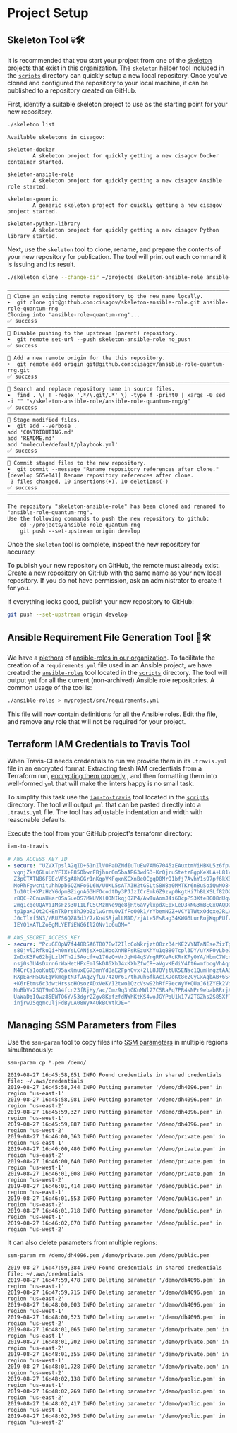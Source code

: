 # Project Setup #

## Skeleton Tool 💀🛠 ##

It is recommended that you start your project from one of the
[skeleton projects](https://github.com/search?q=org%3Acisagov+topic%3Askeleton)
that exist in this organization.  The [`skeleton`](scripts/skeleton)
helper tool included in the [`scripts`](scripts) directory can quickly setup
a new local repository.  Once you've cloned and configured the repository
to your local machine, it can be published to a repository created on GitHub.

First, identify a suitable skeleton project to use as the starting point
for your new repository.

```bash
./skeleton list
```

```text
Available skeletons in cisagov:

skeleton-docker
        A skeleton project for quickly getting a new cisagov Docker container started.

skeleton-ansible-role
        A skeleton project for quickly getting a new cisagov Ansible role started.

skeleton-generic
        A generic skeleton project for quickly getting a new cisagov project started.

skeleton-python-library
        A skeleton project for quickly getting a new cisagov Python library started.

```

Next, use the `skeleton` tool to clone, rename, and prepare the contents of your
new repository for publication.  The tool will print out each command it is
issuing and its result.

```bash
./skeleton clone --change-dir ~/projects skeleton-ansible-role ansible-role-quantum-rng
```

```text
――――――――――――――――――――――――――――――――――――――――――――――――――――――――――――――――――――――――――――――――
💬 Clone an existing remote repository to the new name locally.
➤  git clone git@github.com:cisagov/skeleton-ansible-role.git ansible-role-quantum-rng
Cloning into 'ansible-role-quantum-rng'...
✅ success
――――――――――――――――――――――――――――――――――――――――――――――――――――――――――――――――――――――――――――――――
💬 Disable pushing to the upstream (parent) repository.
➤  git remote set-url --push skeleton-ansible-role no_push
✅ success
――――――――――――――――――――――――――――――――――――――――――――――――――――――――――――――――――――――――――――――――
💬 Add a new remote origin for the this repository.
➤  git remote add origin git@github.com:cisagov/ansible-role-quantum-rng.git
✅ success
――――――――――――――――――――――――――――――――――――――――――――――――――――――――――――――――――――――――――――――――
💬 Search and replace repository name in source files.
➤  find . \( ! -regex '.*/\.git/.*' \) -type f -print0 | xargs -0 sed -i "" "s/skeleton-ansible-role/ansible-role-quantum-rng/g"
✅ success
――――――――――――――――――――――――――――――――――――――――――――――――――――――――――――――――――――――――――――――――
💬 Stage modified files.
➤  git add --verbose .
add 'CONTRIBUTING.md'
add 'README.md'
add 'molecule/default/playbook.yml'
✅ success
――――――――――――――――――――――――――――――――――――――――――――――――――――――――――――――――――――――――――――――――
💬 Commit staged files to the new repository.
➤  git commit --message "Rename repository references after clone."
[develop 565e041] Rename repository references after clone.
 3 files changed, 10 insertions(+), 10 deletions(-)
✅ success
――――――――――――――――――――――――――――――――――――――――――――――――――――――――――――――――――――――――――――――――

The repository "skeleton-ansible-role" has been cloned and renamed to "ansible-role-quantum-rng".
Use the following commands to push the new repository to github:
    cd ~/projects/ansible-role-quantum-rng
    git push --set-upstream origin develop
```

Once the `skeleton` tool is complete, inspect the new repository for accuracy.

To publish your new repository on GitHub, the remote must already exist.
[Create a new repository](https://github.com/organizations/cisagov/repositories/new)
on GitHub with the same name as your new local repository.  If you do not
have permission, ask an administrator to create it for you.

If everything looks good, publish your new repository to GitHub:

```bash
git push --set-upstream origin develop
```

## Ansible Requirement File Generation Tool 🧻🛠 ##

We have a [plethora](https://www.youtube.com/watch?v=zWld721Wk-Q) of
[ansible-roles in our organization](https://github.com/search?q=org%3Acisagov+topic%3Aansible-role+NOT+skeleton+archived%3Afalse).
To facilitate the creation of a `requirements.yml` file used in an Ansible
project, we have created the [`ansible-roles`](scripts/ansible-roles) tool
located in the [`scripts`](scripts) directory.  The tool will output `yml`
for all the current (non-archived) Ansible role repositories.  A common
usage of the tool is:

```bash
./ansible-roles > myproject/src/requirements.yml
```

This file will now contain definitions for all the Ansible roles.  Edit
the file, and remove any role that will not be required for your project.

## Terraform IAM Credentials to Travis Tool ##

When Travis-CI needs credentials to run we provide them in its `.travis.yml`
file in an encrypted format.  Extracting fresh IAM credentials from a
Terraform run,
[encrypting them properly](https://docs.travis-ci.com/user/environment-variables/#defining-encrypted-variables-in-travisyml)
, and then formatting them into well-formed `yml` that will make the linters
happy is no small task.

To simplify this task use the [`iam-to-travis`](scripts/iam-to-travis) tool
located in the [`scripts`](scripts) directory.  The tool will output `yml`
that can be pasted directly into a `.travis.yml` file.  The tool has
adjustable indentation and width with reasonable defaults.

Execute the tool from your GitHub project's terraform directory:

```bash
iam-to-travis
```

```yml
# AWS_ACCESS_KEY_ID
- secure: "UZVXTpslA2qID+51nIlVOPaDZNdIuTuEw7AMG7045zEAuxtmViHBKL5z6fpwUnmV\
  vqnjZksQGLuLnYFIX+E85ObwrFBjhnr0m5baARG3wdS3+KrQjruStetz8gpKeXLA+L81VfhxF\
  Z3pCTATN86FSEcVFSgA8hGGr1nKqpVKFqxnKCXnBeQCgqD0MrQ1bfj7AvhY1s97pf6kXBwQ7/\
  MoRhFgwcnituhhDpb6QZWFo6L6W/UUKL5sATA3H2tGSLtS8W8a0MMTKr6n8uSoiQwNO8+qGvm\
  Iu10tl+XPzHzYGdpmBZignA63HFOcodtDy3PJJzICrEmkGZ9zvp0kgtHi7hBLXSLf82D28lMt\
  r8QC+ZCnuaH+ar0SaSueDS7MkUVXl0DNIkqjQZP4/AwTuAomJ4i60cpPS3Xte8GO8dUqwkc+/\
  2mg1cqeUQAVaIMsFzs3U11LfC5CMzHNe9qe8jRt6aVylxpdXEpxLeD3kNG3mBEGxOAQD0YkYw\
  tp1paKJOt2CHEnTkDrs8hJ9bZzlwGrmu0vIfFoO0k1/rYbemNGZ+VCY1TWtxOdqxeJRLVYZBJ\
  J0cTlYf5N3//RUZS6QZ85dJ/7zKn4SRjalLMAD/zjAte5EsRag34KWG6LurRojKqpPUfzaxRu\
  IEYQ1+ATLZoEgMLYETiEWG6Il2QNv1c6uOM="

# AWS_SECRET_ACCESS_KEY
- secure: "PcuGEOpW7f448RSA6TB07EwI2IlcCoWkrjztO8zz34rKE2VYNTaNEseZizTg0B0p\
  s80jvlJRfkuQi+h0nYsLCANjsX+o1HooXnNBFsREzuKhYu1qB80Tcpl3DY/uYXF0yLbe0Qk0s\
  ZmDxK3Fe62bjLzlMTh2i5Aocf+e176zQ+VrJqHG4qSVrgRPXeRcKRrKFyOYA/HbmC7Wcno85d\
  nsj0s3U4sDxrn6rWaHetHFxEml5kD86XhJ4xKXhZfwCR+aVgvKEdiY4ft6wmfbogVhAqfa5NG\
  N4CrCs1ooKutB/95axlmuxEG73mnYdBaE2FphOvx+2lL8JOVjtUK5ENac1QumHngztAASTtVc\
  RXpEaRH5OGEgWkmqptN3fJAqZyfLu74zOr61/thJuh6fkAciXDoKt8e2CyCxAqbAB+6SKwxG3\
  +K6rEtms6c3dwtHrssoHOsozADxVeK/I2two1QzcVsw92hRfF9ecWyV+QUaJ6iZYEk2VqgsDi\
  NuBbVa2SQT9mO3A4fcn23fRjHy/ac/Cmz9q3hGKnMWl27CSRaPq7PR4sNPr9ebabRRrjAZ0I2\
  UaWaDqIOwz85EWTQ6Y/53dgr2Zgv8KpfzfdNWhKtKS4woJGYPoU1k17V2TGZhs2S85XfT2aB3\
  injrwJ5qqmcUljFdByuA08WyX4UkBCWtkJE="
```

## Managing SSM Parameters from Files ##

Use the `ssm-param` tool to copy files into
[SSM parameters](https://docs.aws.amazon.com/systems-manager/latest/userguide/parameter-store-about-examples.html)
in multiple regions simultaneously:

```console
ssm-param cp *.pem /demo/
```

```console
2019-08-27 16:45:58,651 INFO Found credentials in shared credentials file: ~/.aws/credentials
2019-08-27 16:45:58,744 INFO Putting parameter '/demo/dh4096.pem' in region 'us-east-1'
2019-08-27 16:45:58,981 INFO Putting parameter '/demo/dh4096.pem' in region 'us-east-2'
2019-08-27 16:45:59,327 INFO Putting parameter '/demo/dh4096.pem' in region 'us-west-1'
2019-08-27 16:45:59,887 INFO Putting parameter '/demo/dh4096.pem' in region 'us-west-2'
2019-08-27 16:46:00,363 INFO Putting parameter '/demo/private.pem' in region 'us-east-1'
2019-08-27 16:46:00,480 INFO Putting parameter '/demo/private.pem' in region 'us-east-2'
2019-08-27 16:46:00,640 INFO Putting parameter '/demo/private.pem' in region 'us-west-1'
2019-08-27 16:46:01,008 INFO Putting parameter '/demo/private.pem' in region 'us-west-2'
2019-08-27 16:46:01,414 INFO Putting parameter '/demo/public.pem' in region 'us-east-1'
2019-08-27 16:46:01,553 INFO Putting parameter '/demo/public.pem' in region 'us-east-2'
2019-08-27 16:46:01,718 INFO Putting parameter '/demo/public.pem' in region 'us-west-1'
2019-08-27 16:46:02,070 INFO Putting parameter '/demo/public.pem' in region 'us-west-2'
```

It can also delete parameters from multiple regions:

```console
ssm-param rm /demo/dh4096.pem /demo/private.pem /demo/public.pem
```

```console
2019-08-27 16:47:59,384 INFO Found credentials in shared credentials file: ~/.aws/credentials
2019-08-27 16:47:59,478 INFO Deleting parameter '/demo/dh4096.pem' in region 'us-east-1'
2019-08-27 16:47:59,715 INFO Deleting parameter '/demo/dh4096.pem' in region 'us-east-2'
2019-08-27 16:48:00,003 INFO Deleting parameter '/demo/dh4096.pem' in region 'us-west-1'
2019-08-27 16:48:00,523 INFO Deleting parameter '/demo/dh4096.pem' in region 'us-west-2'
2019-08-27 16:48:01,065 INFO Deleting parameter '/demo/private.pem' in region 'us-east-1'
2019-08-27 16:48:01,202 INFO Deleting parameter '/demo/private.pem' in region 'us-east-2'
2019-08-27 16:48:01,355 INFO Deleting parameter '/demo/private.pem' in region 'us-west-1'
2019-08-27 16:48:01,728 INFO Deleting parameter '/demo/private.pem' in region 'us-west-2'
2019-08-27 16:48:02,138 INFO Deleting parameter '/demo/public.pem' in region 'us-east-1'
2019-08-27 16:48:02,269 INFO Deleting parameter '/demo/public.pem' in region 'us-east-2'
2019-08-27 16:48:02,417 INFO Deleting parameter '/demo/public.pem' in region 'us-west-1'
2019-08-27 16:48:02,795 INFO Deleting parameter '/demo/public.pem' in region 'us-west-2'
```

